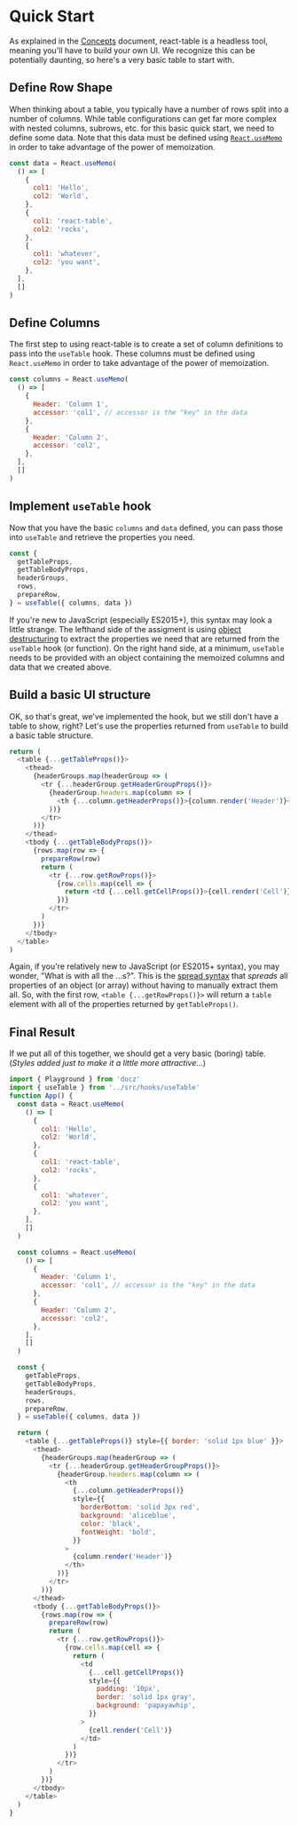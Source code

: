 # Quick Start

As explained in the [Concepts](./concepts.md) document, react-table is a headless tool, meaning you'll have to build your own UI. We recognize this can be potentially daunting, so here's a very basic table to start with.

## Define Row Shape

When thinking about a table, you typically have a number of rows split into a number of columns. While table configurations can get far more complex with nested columns, subrows, etc. for this basic quick start, we need to define some data. Note that this data must be defined using [`React.useMemo`](https://reactjs.org/docs/hooks-reference.html#usememo) in order to take advantage of the power of memoization.

```js
const data = React.useMemo(
  () => [
    {
      col1: 'Hello',
      col2: 'World',
    },
    {
      col1: 'react-table',
      col2: 'rocks',
    },
    {
      col1: 'whatever',
      col2: 'you want',
    },
  ],
  []
)
```

## Define Columns

The first step to using react-table is to create a set of column definitions to pass into the `useTable` hook. These columns must be defined using `React.useMemo` in order to take advantage of the power of memoization.

```js
const columns = React.useMemo(
  () => [
    {
      Header: 'Column 1',
      accessor: 'col1', // accessor is the "key" in the data
    },
    {
      Header: 'Column 2',
      accessor: 'col2',
    },
  ],
  []
)
```

## Implement `useTable` hook

Now that you have the basic `columns` and `data` defined, you can pass those into `useTable` and retrieve the properties you need.

```js
const {
  getTableProps,
  getTableBodyProps,
  headerGroups,
  rows,
  prepareRow,
} = useTable({ columns, data })
```

If you're new to JavaScript (especially ES2015+), this syntax may look a little strange. The lefthand side of the assigment is using [object destructuring](https://developer.mozilla.org/en-US/docs/Web/JavaScript/Reference/Operators/Destructuring_assignment) to extract the properties we need that are returned from the `useTable` hook (or function). On the right hand side, at a minimum, `useTable` needs to be provided with an object containing the memoized columns and data that we created above.

## Build a basic UI structure

OK, so that's great, we've implemented the hook, but we still don't have a table to show, right? Let's use the properties returned from `useTable` to build a basic table structure.

```js
return (
  <table {...getTableProps()}>
    <thead>
      {headerGroups.map(headerGroup => (
        <tr {...headerGroup.getHeaderGroupProps()}>
          {headerGroup.headers.map(column => (
            <th {...column.getHeaderProps()}>{column.render('Header')}</th>
          ))}
        </tr>
      ))}
    </thead>
    <tbody {...getTableBodyProps()}>
      {rows.map(row => {
        prepareRow(row)
        return (
          <tr {...row.getRowProps()}>
            {row.cells.map(cell => {
              return <td {...cell.getCellProps()}>{cell.render('Cell')}</td>
            })}
          </tr>
        )
      })}
    </tbody>
  </table>
)
```

Again, if you're relatively new to JavaScript (or ES2015+ syntax), you may wonder, "What is with all the ...s?". This is the [spread syntax](https://developer.mozilla.org/en-US/docs/Web/JavaScript/Reference/Operators/Spread_syntax) that _spreads_ all properties of an object (or array) without having to manually extract them all. So, with the first row, `<table {...getRowProps()}>` will return a `table` element with all of the properties returned by `getTableProps()`.

## Final Result

If we put all of this together, we should get a very basic (boring) table. (_Styles added just to make it a little more attractive..._)

```js
import { Playground } from 'docz'
import { useTable } from '../src/hooks/useTable'
function App() {
  const data = React.useMemo(
    () => [
      {
        col1: 'Hello',
        col2: 'World',
      },
      {
        col1: 'react-table',
        col2: 'rocks',
      },
      {
        col1: 'whatever',
        col2: 'you want',
      },
    ],
    []
  )

  const columns = React.useMemo(
    () => [
      {
        Header: 'Column 1',
        accessor: 'col1', // accessor is the "key" in the data
      },
      {
        Header: 'Column 2',
        accessor: 'col2',
      },
    ],
    []
  )

  const {
    getTableProps,
    getTableBodyProps,
    headerGroups,
    rows,
    prepareRow,
  } = useTable({ columns, data })

  return (
    <table {...getTableProps()} style={{ border: 'solid 1px blue' }}>
      <thead>
        {headerGroups.map(headerGroup => (
          <tr {...headerGroup.getHeaderGroupProps()}>
            {headerGroup.headers.map(column => (
              <th
                {...column.getHeaderProps()}
                style={{
                  borderBottom: 'solid 3px red',
                  background: 'aliceblue',
                  color: 'black',
                  fontWeight: 'bold',
                }}
              >
                {column.render('Header')}
              </th>
            ))}
          </tr>
        ))}
      </thead>
      <tbody {...getTableBodyProps()}>
        {rows.map(row => {
          prepareRow(row)
          return (
            <tr {...row.getRowProps()}>
              {row.cells.map(cell => {
                return (
                  <td
                    {...cell.getCellProps()}
                    style={{
                      padding: '10px',
                      border: 'solid 1px gray',
                      background: 'papayawhip',
                    }}
                  >
                    {cell.render('Cell')}
                  </td>
                )
              })}
            </tr>
          )
        })}
      </tbody>
    </table>
  )
}
```
